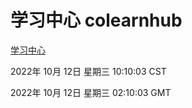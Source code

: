 # 学习中心 colearnhub
[学习中心](http://27.19.33.125:56308/colearnhub/)

2022年 10月 12日 星期三 10:10:03 CST

2022年 10月 12日 星期三 02:10:03 GMT
